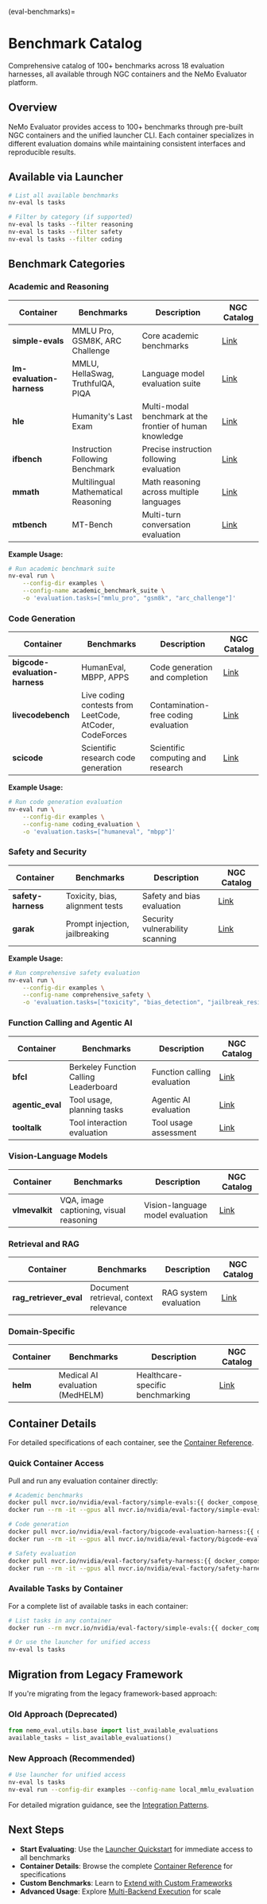 (eval-benchmarks)=

# Benchmark Catalog

Comprehensive catalog of 100+ benchmarks across 18 evaluation harnesses, all available through NGC containers and the NeMo Evaluator platform.


## Overview

NeMo Evaluator provides access to 100+ benchmarks through pre-built NGC containers and the unified launcher CLI. Each container specializes in different evaluation domains while maintaining consistent interfaces and reproducible results.

## Available via Launcher

```bash
# List all available benchmarks
nv-eval ls tasks

# Filter by category (if supported)
nv-eval ls tasks --filter reasoning
nv-eval ls tasks --filter safety
nv-eval ls tasks --filter coding
```

## Benchmark Categories

###  **Academic and Reasoning**
| Container | Benchmarks | Description | NGC Catalog |
|-----------|------------|-------------|-------------|
| **simple-evals** | MMLU Pro, GSM8K, ARC Challenge | Core academic benchmarks | [Link](https://catalog.ngc.nvidia.com/orgs/nvidia/teams/eval-factory/containers/simple-evals) |
| **lm-evaluation-harness** | MMLU, HellaSwag, TruthfulQA, PIQA | Language model evaluation suite | [Link](https://catalog.ngc.nvidia.com/orgs/nvidia/teams/eval-factory/containers/lm-evaluation-harness) |
| **hle** | Humanity's Last Exam | Multi-modal benchmark at the frontier of human knowledge | [Link](https://catalog.ngc.nvidia.com/orgs/nvidia/teams/eval-factory/containers/hle) |
| **ifbench** | Instruction Following Benchmark | Precise instruction following evaluation | [Link](https://catalog.ngc.nvidia.com/orgs/nvidia/teams/eval-factory/containers/ifbench) |
| **mmath** | Multilingual Mathematical Reasoning | Math reasoning across multiple languages | [Link](https://catalog.ngc.nvidia.com/orgs/nvidia/teams/eval-factory/containers/mmath) |
| **mtbench** | MT-Bench | Multi-turn conversation evaluation | [Link](https://catalog.ngc.nvidia.com/orgs/nvidia/teams/eval-factory/containers/mtbench) |

**Example Usage:**
```bash
# Run academic benchmark suite
nv-eval run \
    --config-dir examples \
    --config-name academic_benchmark_suite \
    -o 'evaluation.tasks=["mmlu_pro", "gsm8k", "arc_challenge"]'
```

###  **Code Generation**  
| Container | Benchmarks | Description | NGC Catalog |
|-----------|------------|-------------|-------------|
| **bigcode-evaluation-harness** | HumanEval, MBPP, APPS | Code generation and completion | [Link](https://catalog.ngc.nvidia.com/orgs/nvidia/teams/eval-factory/containers/bigcode-evaluation-harness) |
| **livecodebench** | Live coding contests from LeetCode, AtCoder, CodeForces | Contamination-free coding evaluation | [Link](https://catalog.ngc.nvidia.com/orgs/nvidia/teams/eval-factory/containers/livecodebench) |
| **scicode** | Scientific research code generation | Scientific computing and research | [Link](https://catalog.ngc.nvidia.com/orgs/nvidia/teams/eval-factory/containers/scicode) |

**Example Usage:**
```bash
# Run code generation evaluation
nv-eval run \
    --config-dir examples \
    --config-name coding_evaluation \
    -o 'evaluation.tasks=["humaneval", "mbpp"]'
```

###  **Safety and Security**
| Container | Benchmarks | Description | NGC Catalog |
|-----------|------------|-------------|-------------|
| **safety-harness** | Toxicity, bias, alignment tests | Safety and bias evaluation | [Link](https://catalog.ngc.nvidia.com/orgs/nvidia/teams/eval-factory/containers/safety-harness) |
| **garak** | Prompt injection, jailbreaking | Security vulnerability scanning | [Link](https://catalog.ngc.nvidia.com/orgs/nvidia/teams/eval-factory/containers/garak) |

**Example Usage:**
```bash
# Run comprehensive safety evaluation
nv-eval run \
    --config-dir examples \
    --config-name comprehensive_safety \
    -o 'evaluation.tasks=["toxicity", "bias_detection", "jailbreak_resistance"]'
```

###  **Function Calling and Agentic AI**
| Container | Benchmarks | Description | NGC Catalog |
|-----------|------------|-------------|-------------|
| **bfcl** | Berkeley Function Calling Leaderboard | Function calling evaluation | [Link](https://catalog.ngc.nvidia.com/teams/eval-factory/containers/bfcl) |
| **agentic_eval** | Tool usage, planning tasks | Agentic AI evaluation | [Link](https://catalog.ngc.nvidia.com/orgs/nvidia/teams/eval-factory/containers/agentic_eval) |
| **tooltalk** | Tool interaction evaluation | Tool usage assessment | [Link](https://catalog.ngc.nvidia.com/orgs/nvidia/teams/eval-factory/containers/tooltalk) |

###  **Vision-Language Models**
| Container | Benchmarks | Description | NGC Catalog |
|-----------|------------|-------------|-------------|
| **vlmevalkit** | VQA, image captioning, visual reasoning | Vision-language model evaluation | [Link](https://catalog.ngc.nvidia.com/orgs/nvidia/teams/eval-factory/containers/vlmevalkit) |

###  **Retrieval and RAG**
| Container | Benchmarks | Description | NGC Catalog |
|-----------|------------|-------------|-------------|
| **rag_retriever_eval** | Document retrieval, context relevance | RAG system evaluation | [Link](https://catalog.ngc.nvidia.com/orgs/nvidia/teams/eval-factory/containers/rag_retriever_eval) |

###  **Domain-Specific**
| Container | Benchmarks | Description | NGC Catalog |
|-----------|------------|-------------|-------------|
| **helm** | Medical AI evaluation (MedHELM) | Healthcare-specific benchmarking | [Link](https://catalog.ngc.nvidia.com/orgs/nvidia/teams/eval-factory/containers/helm) |

## Container Details

For detailed specifications of each container, see the [Container Reference](../libraries/nemo-evaluator/containers/index.md).

### Quick Container Access

Pull and run any evaluation container directly:

```bash
# Academic benchmarks
docker pull nvcr.io/nvidia/eval-factory/simple-evals:{{ docker_compose_latest }}
docker run --rm -it --gpus all nvcr.io/nvidia/eval-factory/simple-evals:{{ docker_compose_latest }}

# Code generation
docker pull nvcr.io/nvidia/eval-factory/bigcode-evaluation-harness:{{ docker_compose_latest }}
docker run --rm -it --gpus all nvcr.io/nvidia/eval-factory/bigcode-evaluation-harness:{{ docker_compose_latest }}

# Safety evaluation
docker pull nvcr.io/nvidia/eval-factory/safety-harness:{{ docker_compose_latest }}
docker run --rm -it --gpus all nvcr.io/nvidia/eval-factory/safety-harness:{{ docker_compose_latest }}
```

### Available Tasks by Container

For a complete list of available tasks in each container:

```bash
# List tasks in any container
docker run --rm nvcr.io/nvidia/eval-factory/simple-evals:{{ docker_compose_latest }} eval-factory ls

# Or use the launcher for unified access
nv-eval ls tasks
```

## Migration from Legacy Framework

If you're migrating from the legacy framework-based approach:

### **Old Approach** (Deprecated)
```python
from nemo_eval.utils.base import list_available_evaluations
available_tasks = list_available_evaluations()
```

### **New Approach** (Recommended)
```bash
# Use launcher for unified access
nv-eval ls tasks
nv-eval run --config-dir examples --config-name local_mmlu_evaluation
```

For detailed migration guidance, see the [Integration Patterns](../get-started/integration-patterns.md).

## Next Steps

- **Start Evaluating**: Use the [Launcher Quickstart](../libraries/nemo-evaluator-launcher/quickstart.md) for immediate access to all benchmarks
- **Container Details**: Browse the complete [Container Reference](../libraries/nemo-evaluator/containers/index.md) for specifications
- **Custom Benchmarks**: Learn to [Extend with Custom Frameworks](../libraries/nemo-evaluator/extending/framework_definition_file.md)
- **Advanced Usage**: Explore [Multi-Backend Execution](../libraries/nemo-evaluator-launcher/executors/index) for scale
